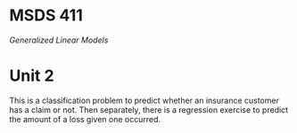 # MSDS 411
*Generalized Linear Models*

# Unit 2

This is a classification problem to predict whether an insurance customer has a claim or not. Then separately, there is a regression exercise to predict the amount of a loss given one occurred.  

